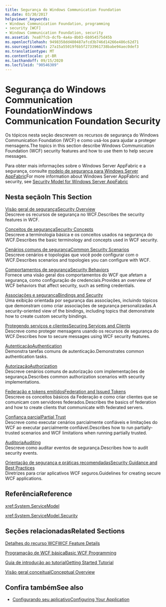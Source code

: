 ```yaml
---
title: Segurança do Windows Communication Foundation
ms.date: 03/30/2017
helpviewer_keywords:
- Windows Communication Foundation, programming
- security [WCF]
- Windows Communication Foundation, security
ms.assetid: 7ea87fcb-dcfb-4a4a-8b03-6b954575d45b
ms.openlocfilehash: 9498358dd480487afcd3b746d14266e486c62d71
ms.sourcegitcommit: 27a15a55019f6b5f2733961738babe94aec0def3
ms.translationtype: MT
ms.contentlocale: pt-BR
ms.lasthandoff: 09/15/2020
ms.locfileid: "90546309"
---
```

# <a name="windows-communication-foundation-security"></a><span data-ttu-id="7d9b8-102">Segurança do Windows Communication Foundation</span><span class="sxs-lookup"><span data-stu-id="7d9b8-102">Windows Communication Foundation Security</span></span>
<span data-ttu-id="7d9b8-103">Os tópicos nesta seção descrevem os recursos de segurança do Windows Communication Foundation (WCF) e como usá-los para ajudar a proteger mensagens.</span><span class="sxs-lookup"><span data-stu-id="7d9b8-103">The topics in this section describe Windows Communication Foundation (WCF) security features and how to use them to help secure messages.</span></span>  
  
 <span data-ttu-id="7d9b8-104">Para obter mais informações sobre o Windows Server AppFabric e a segurança, consulte [modelo de segurança para Windows Server AppFabric](/previous-versions/appfabric/ee677202(v=azure.10))</span><span class="sxs-lookup"><span data-stu-id="7d9b8-104">For more information about Windows Server AppFabric and security, see [Security Model for Windows Server AppFabric](/previous-versions/appfabric/ee677202(v=azure.10))</span></span>  
  
## <a name="in-this-section"></a><span data-ttu-id="7d9b8-105">Nesta seção</span><span class="sxs-lookup"><span data-stu-id="7d9b8-105">In This Section</span></span>  
 [<span data-ttu-id="7d9b8-106">Visão geral de segurança</span><span class="sxs-lookup"><span data-stu-id="7d9b8-106">Security Overview</span></span>](security-overview.md)  
 <span data-ttu-id="7d9b8-107">Descreve os recursos de segurança no WCF.</span><span class="sxs-lookup"><span data-stu-id="7d9b8-107">Describes the security features in WCF.</span></span>  
  
 [<span data-ttu-id="7d9b8-108">Conceitos de segurança</span><span class="sxs-lookup"><span data-stu-id="7d9b8-108">Security Concepts</span></span>](security-concepts.md)  
 <span data-ttu-id="7d9b8-109">Descreve a terminologia básica e os conceitos usados na segurança do WCF.</span><span class="sxs-lookup"><span data-stu-id="7d9b8-109">Describes the basic terminology and concepts used in WCF security.</span></span>  
  
 [<span data-ttu-id="7d9b8-110">Cenários comuns de segurança</span><span class="sxs-lookup"><span data-stu-id="7d9b8-110">Common Security Scenarios</span></span>](common-security-scenarios.md)  
 <span data-ttu-id="7d9b8-111">Descreve cenários e topologias que você pode configurar com o WCF.</span><span class="sxs-lookup"><span data-stu-id="7d9b8-111">Describes scenarios and topologies you can configure with WCF.</span></span>  
  
 [<span data-ttu-id="7d9b8-112">Comportamentos de segurança</span><span class="sxs-lookup"><span data-stu-id="7d9b8-112">Security Behaviors</span></span>](security-behaviors-in-wcf.md)  
 <span data-ttu-id="7d9b8-113">Fornece uma visão geral dos comportamentos do WCF que afetam a segurança, como configuração de credenciais.</span><span class="sxs-lookup"><span data-stu-id="7d9b8-113">Provides an overview of WCF behaviors that affect security, such as setting credentials.</span></span>  
  
 [<span data-ttu-id="7d9b8-114">Associações e segurança</span><span class="sxs-lookup"><span data-stu-id="7d9b8-114">Bindings and Security</span></span>](bindings-and-security.md)  
 <span data-ttu-id="7d9b8-115">Uma exibição orientada por segurança das associações, incluindo tópicos que demonstram como criar associações de segurança personalizadas.</span><span class="sxs-lookup"><span data-stu-id="7d9b8-115">A security-oriented view of the bindings, including topics that demonstrate how to create custom security bindings.</span></span>  
  
 [<span data-ttu-id="7d9b8-116">Protegendo serviços e clientes</span><span class="sxs-lookup"><span data-stu-id="7d9b8-116">Securing Services and Clients</span></span>](securing-services-and-clients.md)  
 <span data-ttu-id="7d9b8-117">Descreve como proteger mensagens usando os recursos de segurança do WCF.</span><span class="sxs-lookup"><span data-stu-id="7d9b8-117">Describes how to secure messages using WCF security features.</span></span>  
  
 [<span data-ttu-id="7d9b8-118">Autenticação</span><span class="sxs-lookup"><span data-stu-id="7d9b8-118">Authentication</span></span>](authentication-in-wcf.md)  
 <span data-ttu-id="7d9b8-119">Demonstra tarefas comuns de autenticação.</span><span class="sxs-lookup"><span data-stu-id="7d9b8-119">Demonstrates common authentication tasks.</span></span>  
  
 [<span data-ttu-id="7d9b8-120">Autorização</span><span class="sxs-lookup"><span data-stu-id="7d9b8-120">Authorization</span></span>](authorization-in-wcf.md)  
 <span data-ttu-id="7d9b8-121">Descreve cenários comuns de autorização com implementações de segurança.</span><span class="sxs-lookup"><span data-stu-id="7d9b8-121">Describes common authorization scenarios with security implementations.</span></span>  
  
 [<span data-ttu-id="7d9b8-122">Federação e tokens emitidos</span><span class="sxs-lookup"><span data-stu-id="7d9b8-122">Federation and Issued Tokens</span></span>](federation-and-issued-tokens.md)  
 <span data-ttu-id="7d9b8-123">Descreve os conceitos básicos da Federação e como criar clientes que se comunicam com servidores federados.</span><span class="sxs-lookup"><span data-stu-id="7d9b8-123">Describes the basics of federation and how to create clients that communicate with federated servers.</span></span>  
  
 [<span data-ttu-id="7d9b8-124">Confiança parcial</span><span class="sxs-lookup"><span data-stu-id="7d9b8-124">Partial Trust</span></span>](partial-trust.md)  
 <span data-ttu-id="7d9b8-125">Descreve como executar cenários parcialmente confiáveis e limitações do WCF ao executar parcialmente confiável.</span><span class="sxs-lookup"><span data-stu-id="7d9b8-125">Describes how to run partially-trusted scenarios and WCF limitations when running partially trusted.</span></span>  
  
 [<span data-ttu-id="7d9b8-126">Auditoria</span><span class="sxs-lookup"><span data-stu-id="7d9b8-126">Auditing</span></span>](auditing-security-events.md)  
 <span data-ttu-id="7d9b8-127">Descreve como auditar eventos de segurança.</span><span class="sxs-lookup"><span data-stu-id="7d9b8-127">Describes how to audit security events.</span></span>  
  
 [<span data-ttu-id="7d9b8-128">Orientação de segurança e práticas recomendadas</span><span class="sxs-lookup"><span data-stu-id="7d9b8-128">Security Guidance and Best Practices</span></span>](security-guidance-and-best-practices.md)  
 <span data-ttu-id="7d9b8-129">Diretrizes para criar aplicativos WCF seguros.</span><span class="sxs-lookup"><span data-stu-id="7d9b8-129">Guidelines for creating secure WCF applications.</span></span>  
  
## <a name="reference"></a><span data-ttu-id="7d9b8-130">Referência</span><span class="sxs-lookup"><span data-stu-id="7d9b8-130">Reference</span></span>  
 <xref:System.ServiceModel>  
  
 <xref:System.ServiceModel.Security>  
  
## <a name="related-sections"></a><span data-ttu-id="7d9b8-131">Seções relacionadas</span><span class="sxs-lookup"><span data-stu-id="7d9b8-131">Related Sections</span></span>  
 [<span data-ttu-id="7d9b8-132">Detalhes do recurso WCF</span><span class="sxs-lookup"><span data-stu-id="7d9b8-132">WCF Feature Details</span></span>](index.md)  
  
 [<span data-ttu-id="7d9b8-133">Programação de WCF básica</span><span class="sxs-lookup"><span data-stu-id="7d9b8-133">Basic WCF Programming</span></span>](../basic-wcf-programming.md)  
  
 [<span data-ttu-id="7d9b8-134">Guia de introdução ao tutorial</span><span class="sxs-lookup"><span data-stu-id="7d9b8-134">Getting Started Tutorial</span></span>](../getting-started-tutorial.md)  
  
 [<span data-ttu-id="7d9b8-135">Visão geral conceitual</span><span class="sxs-lookup"><span data-stu-id="7d9b8-135">Conceptual Overview</span></span>](../conceptual-overview.md)  
  
## <a name="see-also"></a><span data-ttu-id="7d9b8-136">Confira também</span><span class="sxs-lookup"><span data-stu-id="7d9b8-136">See also</span></span>

- [<span data-ttu-id="7d9b8-137">Configurando seu aplicativo</span><span class="sxs-lookup"><span data-stu-id="7d9b8-137">Configuring Your Application</span></span>](../diagnostics/configuring-your-application.md)
